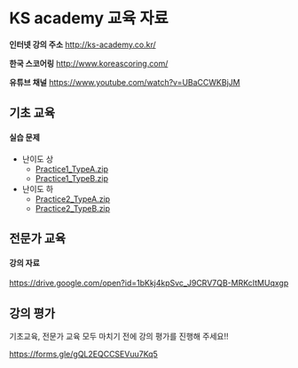 # KS academy 교육 자료

**인터넷 강의 주소**  http://ks-academy.co.kr/

**한국 스코어링** http://www.koreascoring.com/

**유튜브 채널** https://www.youtube.com/watch?v=UBaCCWKBjJM

## 기초 교육

#### 실습 문제
- 난이도 상
  - [Practice1_TypeA.zip](https://github.com/RPAKorea/RPA/blob/master/Practice1_TypeA.zip)
  - [Practice1_TypeB.zip](https://github.com/RPAKorea/RPA/blob/master/Practice1_TypeB.zip)
- 난이도 하
  - [Practice2_TypeA.zip](https://github.com/RPAKorea/RPA/blob/master/Practice2_TypeA.zip)
  - [Practice2_TypeB.zip](https://github.com/RPAKorea/RPA/blob/master/Practice2_TypeB.zip)

## 전문가 교육

#### 강의 자료
https://drive.google.com/open?id=1bKkj4kpSvc_J9CRV7QB-MRKcItMUqxgp

## 강의 평가

기초교육, 전문가 교육 모두 마치기 전에 강의 평가를 진행해 주세요!!

https://forms.gle/gQL2EQCCSEVuu7Kq5
